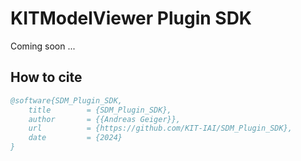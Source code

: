 # KITModelViewer Plugin SDK
Coming soon ...


## How to cite

```bibtex
@software{SDM_Plugin_SDK,
	title        = {SDM_Plugin_SDK},
	author       = {{Andreas Geiger}},
	url          = {https://github.com/KIT-IAI/SDM_Plugin_SDK},
	date         = {2024}
}
```

